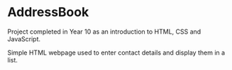 # AddressBook
Project completed in Year 10 as an introduction to HTML, CSS and JavaScript. 

Simple HTML webpage used to enter contact details and display them in a list.